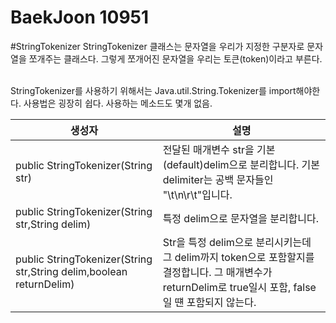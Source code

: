 BaekJoon 10951 
======
#StringTokenizer 
StringTokenizer 클래스는 문자열을 우리가 지정한 구분자로 문자열을 쪼개주는 클래스다. 그렇게 쪼개어진 문자열을 우리는 토큰(token)이라고 부른다. <br/><br/>

StringTokenizer를 사용하기 위해서는 Java.util.String.Tokenizer를 import해야한다. 사용법은 굉장히 쉽다. 사용하는 메소드도 몇개 없음. 

|생성자|설명|
|-----------------|---------------------|
|public StringTokenizer(String str)|전달된 매개변수 str을 기본 (default)delim으로 분리합니다. 기본 delimiter는 공백 문자들인 "\t\n\r\t"입니다. |
|public StringTokenizer(String str,String delim)|특정 delim으로 문자열을 분리합니다.|
|public StringTokenizer(String str,String delim,boolean returnDelim)|Str을 특정 delim으로 분리시키는데 그 delim까지 token으로 포함할지를 결정합니다. 그 매개변수가 returnDelim로 true일시 포함, false일 떈 포함되지 않는다.|
